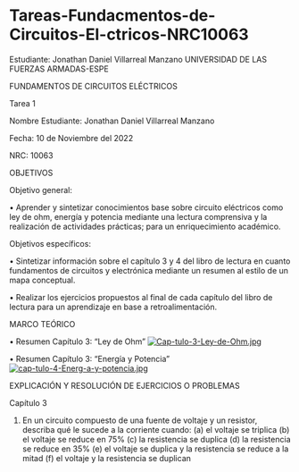 # Tareas-Fundacmentos-de-Circuitos-El-ctricos-NRC10063
Estudiante: Jonathan Daniel Villarreal Manzano
UNIVERSIDAD DE LAS FUERZAS ARMADAS-ESPE

FUNDAMENTOS DE CIRCUITOS ELÉCTRICOS	

Tarea 1

Nombre Estudiante: Jonathan Daniel Villarreal Manzano

Fecha: 10 de Noviembre del 2022

NRC: 10063

OBJETIVOS

Objetivo general:

•	     Aprender y sintetizar conocimientos base sobre circuito eléctricos como ley de ohm, energía y potencia mediante una lectura 
comprensiva y la realización de actividades prácticas; para un enriquecimiento académico. 

Objetivos específicos:

•	     Sintetizar información sobre el capítulo 3 y 4 del libro de lectura en cuanto fundamentos de circuitos y electrónica mediante 
un resumen al estilo de un mapa conceptual.  

•	     Realizar los ejercicios propuestos al final de cada capítulo del libro de lectura para un aprendizaje en base a retroalimentación. 

MARCO TEÓRICO

•	Resumen Capítulo 3: “Ley de Ohm”
 [![Cap-tulo-3-Ley-de-Ohm.jpg](https://i.postimg.cc/3Jc6zNTt/Cap-tulo-3-Ley-de-Ohm.jpg)](https://postimg.cc/Mv1dQWXB) 
 
•	Resumen Capítulo 3: “Energía y Potencia”
 [![cap-tulo-4-Energ-a-y-potencia.jpg](https://i.postimg.cc/pdYsVXwb/cap-tulo-4-Energ-a-y-potencia.jpg)](https://postimg.cc/GBtFqr3q)
 
EXPLICACIÓN Y RESOLUCIÓN DE EJERCICIOS O PROBLEMAS

Capítulo 3

1. En un circuito compuesto de una fuente de voltaje y un resistor, describa qué le sucede a la corriente cuando: 
(a) el voltaje se triplica 
(b) el voltaje se reduce en 75% 
(c) la resistencia se duplica 
(d) la resistencia se reduce en 35% 
(e) el voltaje se duplica y la resistencia se reduce a la mitad 
(f) el voltaje y la resistencia se duplican

